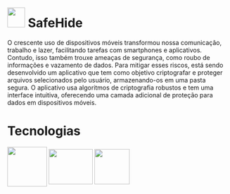 # <img height="45" width="40" src="https://github.com/JPedro759/SafeHide/assets/77515431/e96c0538-663a-47b3-ad41-86636786052f"> SafeHide


O crescente uso de dispositivos móveis transformou nossa comunicação, trabalho e lazer, facilitando tarefas com smartphones e aplicativos. Contudo, isso também trouxe ameaças de segurança, como roubo de informações e vazamento de dados. Para mitigar esses riscos, está sendo desenvolvido um aplicativo que tem como objetivo criptografar e proteger arquivos selecionados pelo usuário, armazenando-os em uma pasta segura. O aplicativo usa algoritmos de criptografia robustos e tem uma interface intuitiva, oferecendo uma camada adicional de proteção para dados em dispositivos móveis.

# Tecnologias
<div>
  <img align="center" height="90" width="90" src="https://cdn.jsdelivr.net/gh/devicons/devicon@latest/icons/kotlin/kotlin-original.svg" /> 
  <img align="center" height="80" width="100" src="https://cdn.jsdelivr.net/gh/devicons/devicon@latest/icons/firebase/firebase-original.svg" />
  <img align="center" height="80" width="80" src="https://github.com/JPedro759/SafeHide/assets/77515431/c7eb6dc7-c630-4087-a4c8-56aec0441f33">
</div>
